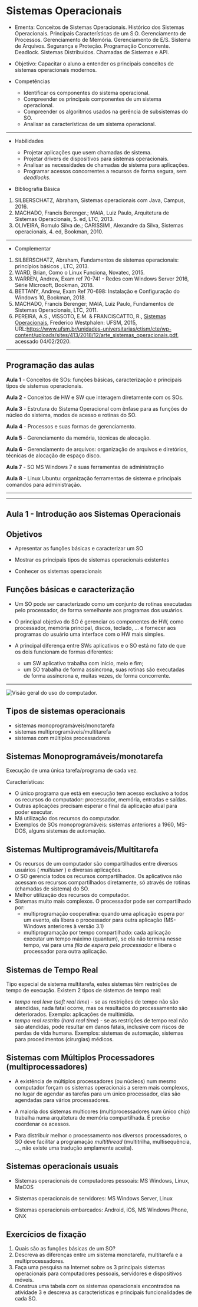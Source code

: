 # Sistemas Operacionais

* Ementa: Conceitos de Sistemas Operacionais. Histórico dos Sistemas Operacionais. Principais Características de um S.O. Gerenciamento de Processos. Gerenciamento de Memória. Gerenciamento de E/S. Sistema de Arquivos. Segurança e Proteção. Programação Concorrente. Deadlock. Sistemas Distribuídos. Chamadas de Sistemas e API.

* Objetivo: Capacitar o aluno a entender os principais conceitos de sistemas operacionais modernos.

* Competências
  - Identificar os componentes do sistema operacional.
  - Compreender os principais componentes de um sistema operacional.
  - Compreender os algoritmos usados na gerência de subsistemas do SO.
  - Analisar as características de um sistema operacional.

-------------------------------------------------------------------------------

* Habilidades
  - Projetar aplicações que usem chamadas de sistema.
  - Projetar drivers de dispositivos para sistemas operacionais.
  - Analisar as necessidades de chamadas de sistema para aplicações.
  - Programar acessos concorrentes a recursos de forma segura, sem *deadlocks*.

*  Bibliografia Básica
  1.	SILBERSCHATZ, Abraham, Sistemas operacionais com Java, Campus, 2016.
  2.	MACHADO, Francis Berenger.; MAIA, Luiz Paulo, Arquitetura de Sistemas Operacionais, 5. ed, LTC, 2013.
  3.	OLIVEIRA, Romulo Silva de.; CARISSIMI, Alexandre da Silva, Sistemas operacionais, 4. ed, Bookman, 2010.

-------------------------------------------------------------------------------

*  Complementar
  1.	SILBERSCHATZ, Abraham, Fundamentos de sistemas operacionais: princípios básicos , LTC, 2013.
  2.	WARD, Brian, Como o Linux Funciona, Novatec, 2015.
  3.	WARREN, Andrew, Exam ref 70-741 - Redes com Windows Server 2016, Série Microsoft, Bookman, 2018.
  4.	BETTANY, Andrew, Exam Ref 70-698: Instalação e Configuração do Windows 10, Bookman, 2018.
  5.	MACHADO, Francis Berenger; MAIA, Luiz Paulo, Fundamentos de Sistemas Operacionais, LTC, 2011.
  6. PEREIRA, A.S., VISSOTO, E.M. & FRANCISCATTO, R., [Sistemas Operacionais](https://www.ufsm.br/unidades-universitarias/ctism/cte/wp-content/uploads/sites/413/2018/12/arte_sistemas_operacionais.pdf), Frederico Westphalen: UFSM, 2015, URL:https://www.ufsm.br/unidades-universitarias/ctism/cte/wp-content/uploads/sites/413/2018/12/arte_sistemas_operacionais.pdf, acessado 04/02/2020.

<!--

Structuring the slide show

By default, the slide level is the highest heading level in the hierarchy that is followed immediately by content, and not another heading, somewhere in the document. In the example above, level-1 headings are always followed by level-2 headings, which are followed by content, so the slide level is 2. This default can be overridden using the --slide-level option.

The document is carved up into slides according to the following rules:

    * A horizontal rule always starts a new slide.

    * A heading at the slide level always starts a new slide.

    * Headings below the slide level in the hierarchy create headings within a slide.

    * Headings above the slide level in the hierarchy create “title slides,” which just contain the section title and help to break the slide show into sections. Non-slide content under these headings will be included on the title slide (for HTML slide shows) or in a subsequent slide with the same title (for beamer).

    A title page is constructed automatically from the document’s title block, if present. (In the case of beamer, this can be disabled by commenting out some lines in the default template.)

These rules are designed to support many different styles of slide show. If you don’t care about structuring your slides into sections and subsections, you can just use level-1 headings for all each slide. (In that case, level-1 will be the slide level.) But you can also structure the slide show into sections, as in the example above.

-->
---------------

## Programação das aulas

**Aula 1** - Conceitos de SOs: funções básicas, caracterização e principais
tipos de sistemas operacionais.

**Aula 2** - Conceitos de HW e SW que interagem diretamente com os SOs.

**Aula 3** - Estrutura do Sistema Operacional com ênfase para as funções do
núcleo do sistema, modos de acesso e rotinas do SO.

**Aula 4** - Processos e suas formas de gerenciamento.

**Aula 5** - Gerenciamento da memória, técnicas de alocação.

**Aula 6** - Gerenciamento de arquivos: organização de arquivos e diretórios,
técnicas de alocação de espaço disco.

**Aula 7** - SO MS Windows 7 e suas ferramentas de administração

**Aula 8** - Linux Ubuntu: organização ferramentas de sistema e principais
comandos para administração.

------------------------------------------------------------------------------

-------
 **Aula 1 - Introdução aos Sistemas Operacionais**
-------

## Objetivos

* Apresentar as funções básicas e caracterizar um SO

* Mostrar os principais tipos de sistemas operacionais existentes

* Conhecer os sistemas operacionais


## Funções básicas e caracterização

* Um SO pode ser caracterizado como um conjunto de rotinas executadas pelo
processador, de forma semelhante aos programas dos usuários.

* O principal objetivo do SO é gerenciar os componentes de HW, como processador,
memória principal, discos, teclado, ... e fornecer aos programas do usuário
uma interface com o HW mais simples.

* A principal diferença entre SWs aplicativos e o SO está no fato de que os dois
funcionam de formas diferentes:

  - um SW aplicativo trabalha com início, meio e fim;
  - um SO trabalha de forma assíncrona, suas rotinas são executadas de forma
assíncrona e, muitas vezes, de forma concorrente.

-------------------------------------------------------------------------------

![Visão geral do uso do computador.](images/so1.png)


## Tipos de sistemas operacionais

- sistemas monoprogramáveis/monotarefa
- sistemas multiprogramáveis/multitarefa
- sistemas com múltiplos processadores

## Sistemas Monoprogramáveis/monotarefa

Execução de uma única tarefa/programa de cada vez.

Características:

- O único programa que está em execução tem acesso exclusivo a todos os
recursos do computador: processador, memória, entradas e saídas.
- Outras aplicações precisam esperar o final da aplicação atual para poder
executar.
- Má utilização dos recursos do computador.
- Exemplos de SOs monoprogramáveis: sistemas anteriores a 1960, MS-DOS, alguns
sistemas de automação.

## Sistemas Multiprogramáveis/Multitarefa

- Os recursos de um computador são compartilhados entre diversos usuários \(
  *multiuser* \) e diversas aplicações.
- O SO gerencia todos os recursos compartilhados. Os aplicativos não acessam
os recursos compartilhados diretamente, só através de rotinas \(chamadas de
  sistema\) do SO.
- Melhor utilização dos recursos do computador.
- Sistemas muito mais complexos. O processador pode ser compartilhado por:
  + multiprogramação cooperativa: quando uma aplicação espera por um evento, ela
  libera o processador para outra aplicação \(MS-Windows anteriores à versão
  3.1\)
  + multiprogramação por tempo compartilhado: cada aplicação executar um tempo
  máximo \(quantum\), se ela não termina nesse tempo, vai para uma *fila de
  espera pelo processador* e libera o processador para outra aplicação.

## Sistemas de Tempo Real

Tipo especial de sistema multitarefa, estes sistemas têm restrições de tempo de
execução. Existem 2 tipos de sistemas de tempo real:

- *tempo real leve* \(*soft real time*\) - se as restrições de tempo não são
atendidas, nada fatal ocorre, mas os resultados do processamento são
deteriorados. Exemplo: aplicações de multimídia.
- *tempo real restrito* \(*hard real time*\) - se as restrições de tempo real não
são atendidas, pode resultar em danos fatais, inclusive com riscos de perdas
de vida humana. Exemplos: sistemas de automação, sistemas para procedimentos
\(cirurgias\) médicos.

## Sistemas com Múltiplos Processadores \(multiprocessadores\)

* A existência de múltiplos processadores \(ou núcleos\) num mesmo computador
forçam os sistemas operacionais a serem mais complexos, no lugar de agendar
as tarefas para um único processador, elas são agendadas para vários
processadores.

* A maioria dos sistemas multicores \(multiprocessadores num único chip\)
trabalha numa arquitetura de memória compartilhada. É preciso coordenar os
acessos.

* Para distribuir melhor o processamento nos diversos processadores, o SO
deve facilitar a programação *multithread* \(multitrilha, multisequência, ...,
  não existe uma tradução amplamente aceita\).

## Sistemas operacionais usuais

* Sistemas operacionais de computadores pessoais: MS Windows, Linux, MaCOS

* Sistemas operacionais de servidores: MS Windows Server, Linux

* Sistemas operacionais embarcados: Android, iOS, MS Windows Phone, QNX

## Exercícios de fixação

1. Quais são as funções básicas de um SO?
2. Descreva as diferenças entre um sistema monotarefa, multitarefa e a
multiprocessadores.
3. Faça uma pesquisa na Internet sobre os 3 principais sistemas operacionais
para computadores pessoais, servidores e dispositivos móveis.
4. Construa uma tabela com os sistemas operacionais encontrados na atividade 3
e descreva as características e principais funcionalidades de cada SO.
